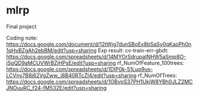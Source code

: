 # mlrp
Final project 

Coding note: https://docs.google.com/document/d/12tWjg7dunSBoEx8bSaSy0qKaoPh0n1qHvBZgAh2ebBM/edit?usp=sharing
Exp result: 
cv-train-err-gbdt:
https://docs.google.com/spreadsheets/d/14MYOrSdrupaINHW5aSmp8O-iSgQD9aMCUVWrBZjHPsE/edit?usp=sharing
rf_NumOfFeature_100trees:
https://docs.google.com/spreadsheets/d/1DIP0k-51Lup9us-LCVny7B8i62VgZww_j8B40RTcZI4/edit?usp=sharing
rf_NumOfTrees:
https://docs.google.com/spreadsheets/d/1OBvpS37PH1UkjW8YBh0JLZ2MCJNOuuRC_f24-fM532E/edit?usp=sharing
